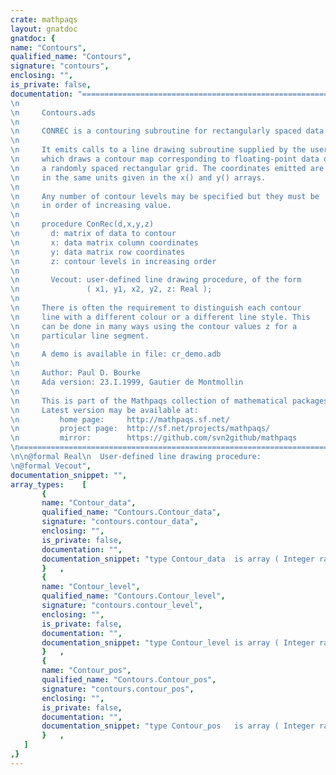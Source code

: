 ```yaml
---
crate: mathpaqs
layout: gnatdoc
gnatdoc: {
name: "Contours",
qualified_name: "Contours",
signature: "contours",
enclosing: "",
is_private: false,
documentation: "======================================================================\n\n     Contours.ads\n\n     CONREC is a contouring subroutine for rectangularly spaced data.\n\n     It emits calls to a line drawing subroutine supplied by the user\n     which draws a contour map corresponding to floating-point data on\n     a randomly spaced rectangular grid. The coordinates emitted are\n     in the same units given in the x() and y() arrays.\n\n     Any number of contour levels may be specified but they must be\n     in order of increasing value.\n\n     procedure ConRec(d,x,y,z)\n       d: matrix of data to contour\n       x: data matrix column coordinates\n       y: data matrix row coordinates\n       z: contour levels in increasing order\n\n       Vecout: user-defined line drawing procedure, of the form\n               ( x1, y1, x2, y2, z: Real );\n\n     There is often the requirement to distinguish each contour\n     line with a different colour or a different line style. This\n     can be done in many ways using the contour values z for a\n     particular line segment.\n\n     A demo is available in file: cr_demo.adb\n\n     Author: Paul D. Bourke\n     Ada version: 23.I.1999, Gautier de Montmollin\n\n     This is part of the Mathpaqs collection of mathematical packages.\n     Latest version may be available at:\n         home page:     http://mathpaqs.sf.net/\n         project page:  http://sf.net/projects/mathpaqs/\n         mirror:        https://github.com/svn2github/mathpaqs\n======================================================================\n\n@formal Real\n  User-defined line drawing procedure:\n@formal Vecout",
documentation_snippet: "",
array_types:    [
       {
       name: "Contour_data",
       qualified_name: "Contours.Contour_data",
       signature: "contours.contour_data",
       enclosing: "",
       is_private: false,
       documentation: "",
       documentation_snippet: "type Contour_data  is array ( Integer range <>, Integer range <> ) of Real;",
       }   ,
       {
       name: "Contour_level",
       qualified_name: "Contours.Contour_level",
       signature: "contours.contour_level",
       enclosing: "",
       is_private: false,
       documentation: "",
       documentation_snippet: "type Contour_level is array ( Integer range <> ) of Real;",
       }   ,
       {
       name: "Contour_pos",
       qualified_name: "Contours.Contour_pos",
       signature: "contours.contour_pos",
       enclosing: "",
       is_private: false,
       documentation: "",
       documentation_snippet: "type Contour_pos   is array ( Integer range <> ) of Real;",
       }   ,
   ]
,}
---
```

